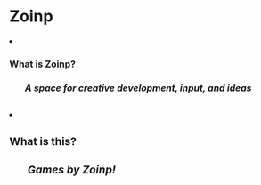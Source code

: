 <h1>Zoinp</h1>
<li><h3>What is Zoinp?
<ul><h5>A space for creative development, input, and ideas</ul>
<li><h3>What is this?
<ul>
<h5>Games by Zoinp!
</ul></li>
